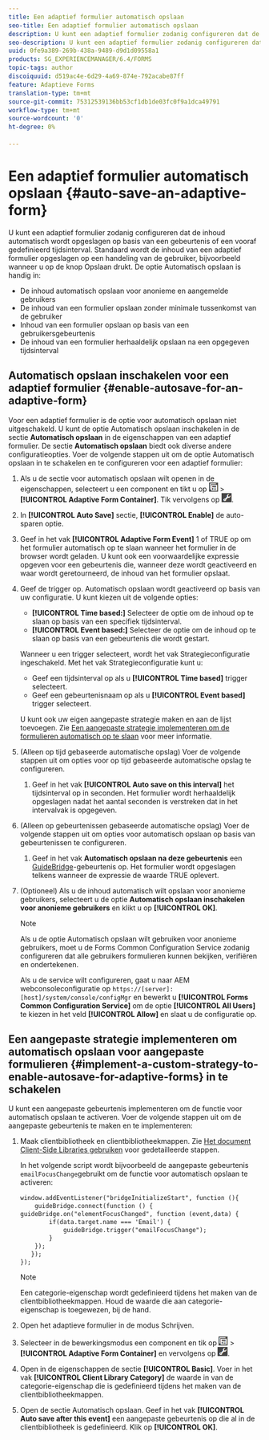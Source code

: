 ```yaml
---
title: Een adaptief formulier automatisch opslaan
seo-title: Een adaptief formulier automatisch opslaan
description: U kunt een adaptief formulier zodanig configureren dat de inhoud automatisch wordt opgeslagen op basis van een gebeurtenis of een vooraf gedefinieerd tijdsinterval
seo-description: U kunt een adaptief formulier zodanig configureren dat de inhoud automatisch wordt opgeslagen op basis van een gebeurtenis of een vooraf gedefinieerd tijdsinterval
uuid: 0fe9a389-269b-438a-9489-d9d1d09558a1
products: SG_EXPERIENCEMANAGER/6.4/FORMS
topic-tags: author
discoiquuid: d519ac4e-6d29-4a69-874e-792acabe87ff
feature: Adaptieve Forms
translation-type: tm+mt
source-git-commit: 75312539136bb53cf1db1de03fc0f9a1dca49791
workflow-type: tm+mt
source-wordcount: '0'
ht-degree: 0%

---
```



# Een adaptief formulier automatisch opslaan {#auto-save-an-adaptive-form}

U kunt een adaptief formulier zodanig configureren dat de inhoud automatisch wordt opgeslagen op basis van een gebeurtenis of een vooraf gedefinieerd tijdsinterval. Standaard wordt de inhoud van een adaptief formulier opgeslagen op een handeling van de gebruiker, bijvoorbeeld wanneer u op de knop Opslaan drukt. De optie Automatisch opslaan is handig in:

* De inhoud automatisch opslaan voor anonieme en aangemelde gebruikers
* De inhoud van een formulier opslaan zonder minimale tussenkomst van de gebruiker
* Inhoud van een formulier opslaan op basis van een gebruikersgebeurtenis
* De inhoud van een formulier herhaaldelijk opslaan na een opgegeven tijdsinterval

## Automatisch opslaan inschakelen voor een adaptief formulier {#enable-autosave-for-an-adaptive-form}

Voor een adaptief formulier is de optie voor automatisch opslaan niet uitgeschakeld. U kunt de optie Automatisch opslaan inschakelen in de sectie **Automatisch opslaan** in de eigenschappen van een adaptief formulier. De sectie **Automatisch opslaan** biedt ook diverse andere configuratieopties. Voer de volgende stappen uit om de optie Automatisch opslaan in te schakelen en te configureren voor een adaptief formulier:

1. Als u de sectie voor automatisch opslaan wilt openen in de eigenschappen, selecteert u een component en tikt u op ![veldniveau](assets/field-level.png) > **[!UICONTROL Adaptive Form Container]**. Tik vervolgens op ![cmp](assets/cmppr.png).
1. In **[!UICONTROL Auto Save]** sectie, **[!UICONTROL Enable]** de auto-sparen optie.
1. Geef in het vak **[!UICONTROL Adaptive Form Event]** 1 of TRUE op om het formulier automatisch op te slaan wanneer het formulier in de browser wordt geladen. U kunt ook een voorwaardelijke expressie opgeven voor een gebeurtenis die, wanneer deze wordt geactiveerd en waar wordt geretourneerd, de inhoud van het formulier opslaat.
1. Geef de trigger op. Automatisch opslaan wordt geactiveerd op basis van uw configuratie. U kunt kiezen uit de volgende opties:

   * **[!UICONTROL Time based:]** Selecteer de optie om de inhoud op te slaan op basis van een specifiek tijdsinterval.
   * **[!UICONTROL Event based:]** Selecteer de optie om de inhoud op te slaan op basis van een gebeurtenis die wordt gestart.

   Wanneer u een trigger selecteert, wordt het vak Strategieconfiguratie ingeschakeld. Met het vak Strategieconfiguratie kunt u:

   * Geef een tijdsinterval op als u **[!UICONTROL Time based]** trigger selecteert.
   * Geef een gebeurtenisnaam op als u **[!UICONTROL Event based]** trigger selecteert.

   U kunt ook uw eigen aangepaste strategie maken en aan de lijst toevoegen. Zie [Een aangepaste strategie implementeren om de formulieren automatisch op te slaan](/help/forms/using/auto-save-an-adaptive-form.md#p-implement-a-custom-strategy-to-enable-autosave-for-adaptive-forms-p) voor meer informatie.

1. (Alleen op tijd gebaseerde automatische opslag) Voer de volgende stappen uit om opties voor op tijd gebaseerde automatische opslag te configureren.

   1. Geef in het vak **[!UICONTROL Auto save on this interval]** het tijdsinterval op in seconden. Het formulier wordt herhaaldelijk opgeslagen nadat het aantal seconden is verstreken dat in het intervalvak is opgegeven.

1. (Alleen op gebeurtenissen gebaseerde automatische opslag) Voer de volgende stappen uit om opties voor automatisch opslaan op basis van gebeurtenissen te configureren.

   1. Geef in het vak **Automatisch opslaan na deze gebeurtenis** een [GuideBridge](https://helpx.adobe.com/aem-forms/6/javascript-api/GuideBridge.html)-gebeurtenis op. Het formulier wordt opgeslagen telkens wanneer de expressie de waarde TRUE oplevert.

1. (Optioneel) Als u de inhoud automatisch wilt opslaan voor anonieme gebruikers, selecteert u de optie **Automatisch opslaan inschakelen voor anonieme gebruikers** en klikt u op **[!UICONTROL OK]**.

   >[!NOTE]
   >
   >Als u de optie Automatisch opslaan wilt gebruiken voor anonieme gebruikers, moet u de Forms Common Configuration Service zodanig configureren dat alle gebruikers formulieren kunnen bekijken, verifiëren en ondertekenen.
   >
   >Als u de service wilt configureren, gaat u naar AEM webconsoleconfiguratie op `https://[server]:[host]/system/console/configMgr` en bewerkt u **[!UICONTROL Forms Common Configuration Service]** om de optie **[!UICONTROL All Users]** te kiezen in het veld **[!UICONTROL Allow]** en slaat u de configuratie op.

## Een aangepaste strategie implementeren om automatisch opslaan voor aangepaste formulieren {#implement-a-custom-strategy-to-enable-autosave-for-adaptive-forms} in te schakelen

U kunt een aangepaste gebeurtenis implementeren om de functie voor automatisch opslaan te activeren. Voer de volgende stappen uit om de aangepaste gebeurtenis te maken en te implementeren:

1. Maak clientbibliotheek en clientbibliotheekmappen. Zie [Het document Client-Side Libraries gebruiken](/help/sites-developing/clientlibs.md) voor gedetailleerde stappen.

   In het volgende script wordt bijvoorbeeld de aangepaste gebeurtenis `emailFocusChange`gebruikt om de functie voor automatisch opslaan te activeren:

   ```
   window.addEventListener("bridgeInitializeStart", function (){   
       guideBridge.connect(function () { guideBridge.on("elementFocusChanged", function (event,data) { 
           if(data.target.name === 'Email') {
               guideBridge.trigger("emailFocusChange");
           }
       });
      });
   });
   ```

   >[!NOTE]
   >
   >Een categorie-eigenschap wordt gedefinieerd tijdens het maken van de clientbibliotheekmappen. Houd de waarde die aan categorie-eigenschap is toegewezen, bij de hand.

1. Open het adaptieve formulier in de modus Schrijven.

1. Selecteer in de bewerkingsmodus een component en tik op ![veldniveau](assets/field-level.png) > **[!UICONTROL Adaptive Form Container]** en vervolgens op ![cmp](assets/cmppr.png).
1. Open in de eigenschappen de sectie **[!UICONTROL Basic]**. Voer in het vak **[!UICONTROL Client Library Category]** de waarde in van de categorie-eigenschap die is gedefinieerd tijdens het maken van de clientbibliotheekmappen.
1. Open de sectie Automatisch opslaan. Geef in het vak **[!UICONTROL Auto save after this event]** een aangepaste gebeurtenis op die al in de clientbibliotheek is gedefinieerd. Klik op **[!UICONTROL OK]**.

